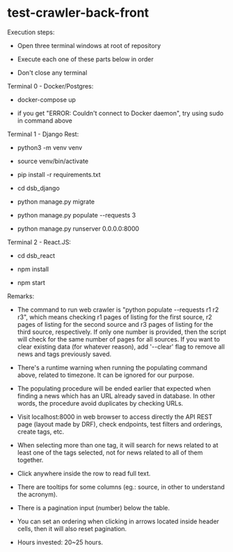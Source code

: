 # test-crawler-back-front



Execution steps:

- Open three terminal windows at root of repository

- Execute each one of these parts below in order

- Don't close any terminal


Terminal 0 - Docker/Postgres:

- docker-compose up

- if you get "ERROR: Couldn't connect to Docker daemon", try using sudo in command above


Terminal 1 - Django Rest:

- python3 -m venv venv

- source venv/bin/activate

- pip install -r requirements.txt

- cd dsb_django

- python manage.py migrate

- python manage.py populate --requests 3

- python manage.py runserver 0.0.0.0:8000


Terminal 2 - React.JS:

- cd dsb_react

- npm install

- npm start


Remarks:

- The command to run web crawler is "python populate --requests r1 r2 r3", which means checking r1 pages of listing for the first source, r2 pages of listing for the second source and r3 pages of listing for the third source, respectively. If only one number is provided, then the script will check for the same number of pages for all sources. If you want to clear existing data (for whatever reason), add '--clear' flag to remove all news and tags previously saved.

- There's a runtime warning when running the populating command above, related to timezone. It can be ignored for our purpose.

- The populating procedure will be ended earlier that expected when finding a news which has an URL already saved in database. In other words, the procedure avoid duplicates by checking URLs.

- Visit localhost:8000 in web browser to access directly the API REST page (layout made by DRF), check endpoints, test filters and orderings, create tags, etc.

- When selecting more than one tag, it will search for news related to at least one of the tags selected, not for news related to all of them together.

- Click anywhere inside the row to read full text.

- There are tooltips for some columns (eg.: source, in other to understand the acronym).

- There is a pagination input (number) below the table.

- You can set an ordering when clicking in arrows located inside header cells, then it will also reset pagination.

- Hours invested: 20~25 hours.
